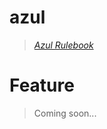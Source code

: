 # azul
> *[Azul Rulebook](https://www.google.com/url?sa=t&rct=j&q=&esrc=s&source=web&cd=13&ved=2ahUKEwjsiufV6Z_eAhUhzoUKHalaACoQFjAMegQIBRAC&url=https%3A%2F%2Fwww.planbgames.com%2Fen%2Findex.php%3Fcontroller%3Dattachment%26id_attachment%3D9&usg=AOvVaw3amunUiHJUDxkt4DjdgYUX)*
# Feature
> Coming soon...
